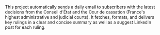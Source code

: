 This project automatically sends a daily email to subscribers with the latest decisions from the Conseil d'État and the Cour de cassation (France's highest administrative and judicial courts). It fetches, formats, and delivers key rulings in a clear and concise summary as well as a suggest LinkedIn post for each ruling.
